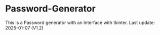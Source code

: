 # Password-Generator
This is a Password generator with an Interface with tkinter.
Last update: 2025-01-07 (V1.2)
